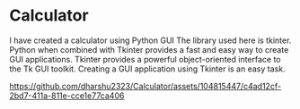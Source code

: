 # Calculator
I have created a calculator using Python GUI
The library used here is tkinter. Python when combined with Tkinter provides a fast and easy way to create GUI applications. Tkinter provides a powerful object-oriented interface to the Tk GUI toolkit. Creating a GUI application using Tkinter is an easy task.



https://github.com/dharshu2323/Calculator/assets/104815447/c4ad12cf-2bd7-411a-811e-cce1e77ca406

